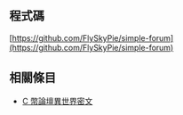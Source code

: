 
## 程式碼

[https://github.com/FlySkyPie/simple-forum](https://github.com/FlySkyPie/simple-forum)

## 相關條目

- [C 幣論壇異世界密文](<#C 幣論壇異世界密文>)